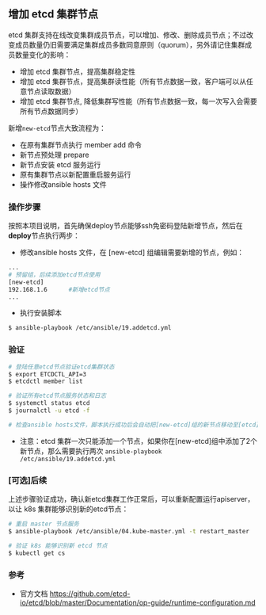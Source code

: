 ## 增加 etcd 集群节点

etcd 集群支持在线改变集群成员节点，可以增加、修改、删除成员节点；不过改变成员数量仍旧需要满足集群成员多数同意原则（quorum），另外请记住集群成员数量变化的影响：

- 增加 etcd 集群节点，提高集群稳定性
- 增加 etcd 集群节点，提高集群读性能（所有节点数据一致，客户端可以从任意节点读取数据）
- 增加 etcd 集群节点, 降低集群写性能（所有节点数据一致，每一次写入会需要所有节点数据同步）

新增`new-etcd`节点大致流程为：
- 在原有集群节点执行 member add 命令
- 新节点预处理 prepare
- 新节点安装 etcd 服务运行
- 原有集群节点以新配置重启服务运行
- 操作修改ansible hosts 文件

### 操作步骤

按照本项目说明，首先确保deploy节点能够ssh免密码登陆新增节点，然后在**deploy**节点执行两步：

- 修改ansible hosts 文件，在 [new-etcd] 组编辑需要新增的节点，例如：

``` bash
...
# 预留组，后续添加etcd节点使用
[new-etcd]
192.168.1.6      #新增etcd节点
...
```
- 执行安装脚本

``` bash
$ ansible-playbook /etc/ansible/19.addetcd.yml
```

### 验证

``` bash
# 登陆任意etcd节点验证etcd集群状态
$ export ETCDCTL_API=3 
$ etcdctl member list

# 验证所有etcd节点服务状态和日志
$ systemctl status etcd
$ journalctl -u etcd -f

# 检查ansible hosts文件，脚本执行成功后会自动把[new-etcd]组的新节点移动至[etcd]组

```

- 注意：etcd 集群一次只能添加一个节点，如果你在[new-etcd]组中添加了2个新节点，那么需要执行两次 `ansible-playbook /etc/ansible/19.addetcd.yml`

### [可选]后续

上述步骤验证成功，确认新etcd集群工作正常后，可以重新配置运行apiserver，以让 k8s 集群能够识别新的etcd节点：

``` bash
# 重启 master 节点服务
$ ansible-playbook /etc/ansible/04.kube-master.yml -t restart_master

# 验证 k8s 能够识别新 etcd 节点
$ kubectl get cs
```

### 参考

- 官方文档 https://github.com/etcd-io/etcd/blob/master/Documentation/op-guide/runtime-configuration.md
